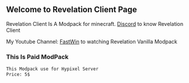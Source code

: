 ## Welcome to Revelation Client Page

Revelation Client Is A Modpack for minecraft. [Discord](http://discord.gg/gZy9c6f) to know Revelation Client

My Youtube Channel: [FastWin](https://www.youtube.com/channel/UCa2bruOkBdYvDN4nIbHMnWg) to watching Revelation Vanilla Modpack

### This Is Paid ModPack

```markdown
This Modpack use for Hypixel Server
Price: 5$
```
